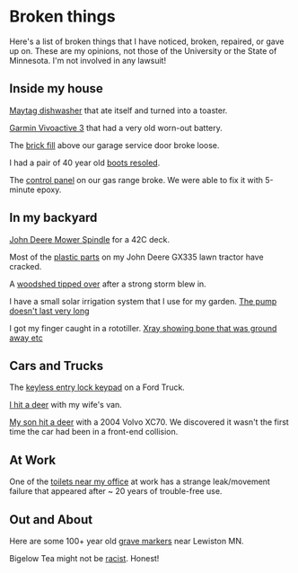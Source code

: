 # Broken things

Here's a list of broken things that I have noticed, broken, repaired, or gave up on.  These are my opinions, not those of the University or the State of Minnesota.  I'm not involved in any lawsuit!

## Inside my house
[Maytag dishwasher](dishwasher.md) that ate itself and turned into a toaster. 

[Garmin Vivoactive 3](Garmin_Watch.md) that had a very old worn-out battery.

The [brick fill](brick_fill.md) above our garage service door broke loose.

I had a pair of 40 year old [boots resoled](boots.md).

The [control panel](oven_control_panel.md) on our gas range broke.  We were able to fix it with 5-minute epoxy. 

## In my backyard

[John  Deere Mower Spindle](mower_spindle.md) for a 42C deck. 

Most of the [plastic parts](JohnDeere_335_plastic.md) on my John Deere GX335 lawn tractor have cracked.

A [woodshed tipped over](woodshed.md) after a strong storm blew in.

I have a small solar irrigation system that I use for my garden.  [The pump doesn't last very long](solar_water_pump.md)

I got my finger caught in a rototiller.  [Xray showing bone that was ground away etc](finger.md)

## Cars and Trucks

The [keyless entry lock keypad](Ford_lock.md) on a Ford Truck.

[I hit a deer](Sienna_Deer.md) with my wife's van.

[My son hit a deer](volvo_deer.md) with a 2004 Volvo XC70.  We discovered it wasn't the first time the car had been in a front-end collision.

## At Work

One of the [toilets near my office](Pasteur_toilet.md) at work has a strange leak/movement failure that appeared after ~ 20 years of trouble-free use.

## Out and About
Here are some 100+ year old [grave markers](grave_markers.md) near Lewiston MN.

Bigelow Tea might not be [racist](tea.md). Honest!